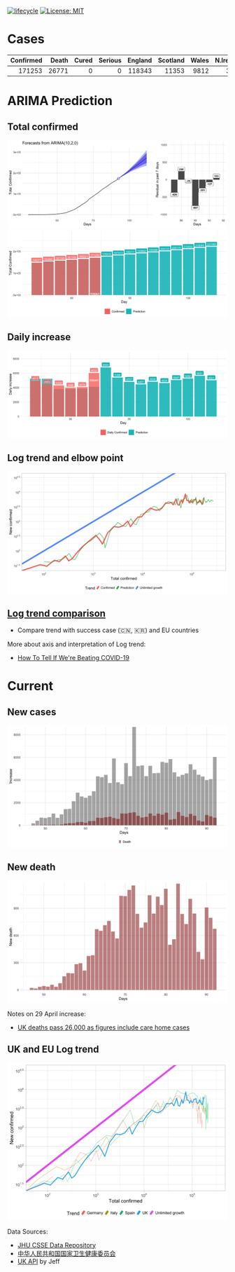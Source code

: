 
[![lifecycle](https://img.shields.io/badge/lifecycle-experimental-orange.svg)](https://www.tidyverse.org/lifecycle/#experimental) [![License: MIT](https://img.shields.io/github/license/r-lib/ghactions.svg?style=flat)](https://opensource.org/licenses/MIT)

# Cases

| Confirmed| Death| Cured| Serious| England| Scotland| Wales| N.Ireland|
|---------:|-----:|-----:|-------:|-------:|--------:|-----:|---------:|
|    171253| 26771|     0|       0|  118343|    11353|  9812|      3536|

# ARIMA Prediction
## Total confirmed

![amari figure](prediction/compare.png)
![amari compare figure](prediction/Bar.png)

## Daily increase
![amari compare figure](prediction/DailyBar.png)
## Log trend and elbow point
![uk figure](prediction/UKlogTrend.png)


## [Log trend comparison](./trendFigures.html)
- Compare trend with success case (🇨🇳, 🇰🇷) and EU countries


More about axis and interpretation of Log trend: 

- [How To Tell If We're Beating COVID-19](https://youtu.be/54XLXg4fYsc)

# Current
## New cases
![daily figure](plot/DailyIncrease.png)
## New death
![death](plot/DeathIncrease.png)

Notes on 29 April increase:
- [UK deaths pass 26,000 as figures include care home cases](https://www.bbc.co.uk/news/uk-52478085)
## UK and EU Log trend
![UK trend](plot/UKlogTrend.png)

Data Sources: 
- [JHU CSSE Data Repository](https://github.com/CSSEGISandData/COVID-19)
- [中华人民共和国国家卫生健康委员会](http://www.nhc.gov.cn/xcs/yqtb/list_gzbd.shtml)
- [UK API](https://github.com/isjeffcom/coronvirusFigureUK) by Jeff
